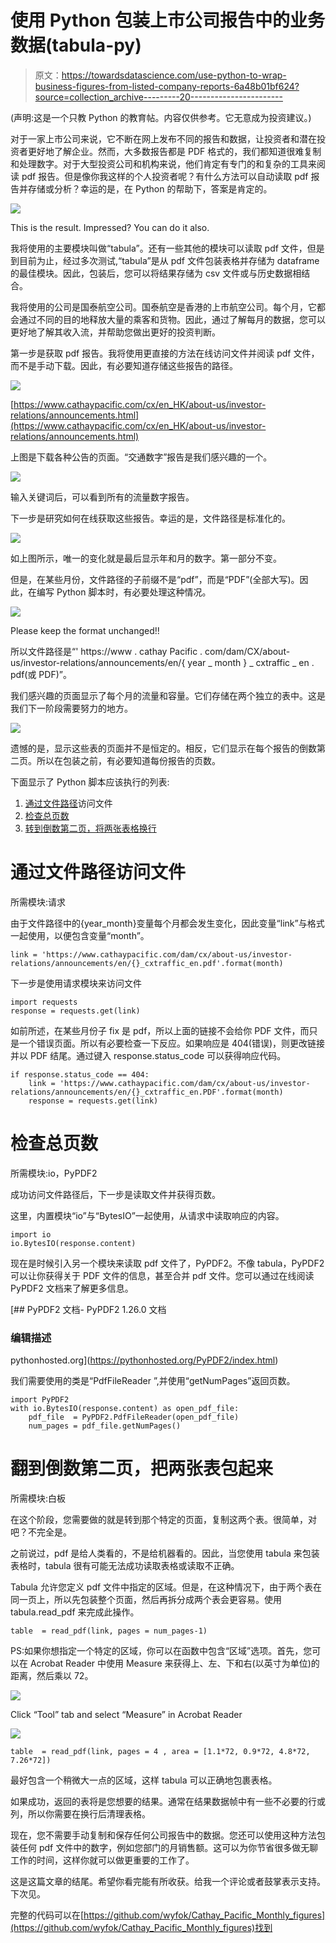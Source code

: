 # 使用 Python 包装上市公司报告中的业务数据(tabula-py)

> 原文：<https://towardsdatascience.com/use-python-to-wrap-business-figures-from-listed-company-reports-6a48b01bf624?source=collection_archive---------20----------------------->

(声明:这是一个只教 Python 的教育帖。内容仅供参考。它无意成为投资建议。)

对于一家上市公司来说，它不断在网上发布不同的报告和数据，让投资者和潜在投资者更好地了解企业。然而，大多数报告都是 PDF 格式的，我们都知道很难复制和处理数字。对于大型投资公司和机构来说，他们肯定有专门的和复杂的工具来阅读 pdf 报告。但是像你我这样的个人投资者呢？有什么方法可以自动读取 pdf 报告并存储或分析？幸运的是，在 Python 的帮助下，答案是肯定的。

![](img/94c8eab6c3d7a54699e28fd48e95876e.png)

This is the result. Impressed? You can do it also.

我将使用的主要模块叫做“tabula”。还有一些其他的模块可以读取 pdf 文件，但是到目前为止，经过多次测试,“tabula”是从 pdf 文件包装表格并存储为 dataframe 的最佳模块。因此，包装后，您可以将结果存储为 csv 文件或与历史数据相结合。

我将使用的公司是国泰航空公司。国泰航空是香港的上市航空公司。每个月，它都会通过不同的目的地释放大量的乘客和货物。因此，通过了解每月的数据，您可以更好地了解其收入流，并帮助您做出更好的投资判断。

第一步是获取 pdf 报告。我将使用更直接的方法在线访问文件并阅读 pdf 文件，而不是手动下载。因此，有必要知道存储这些报告的路径。

![](img/d686032b0b761b7cee79a195b054d6a1.png)

[https://www.cathaypacific.com/cx/en_HK/about-us/investor-relations/announcements.html](https://www.cathaypacific.com/cx/en_HK/about-us/investor-relations/announcements.html)

上图是下载各种公告的页面。“交通数字”报告是我们感兴趣的一个。

![](img/ef52f93596bf419aa686050b47faa050.png)

输入关键词后，可以看到所有的流量数字报告。

下一步是研究如何在线获取这些报告。幸运的是，文件路径是标准化的。

![](img/27f6de24d2e6c10c4977531c88fff3f5.png)

如上图所示，唯一的变化就是最后显示年和月的数字。第一部分不变。

但是，在某些月份，文件路径的子前缀不是“pdf”，而是“PDF”(全部大写)。因此，在编写 Python 脚本时，有必要处理这种情况。

![](img/b73153c9b0ae3fa707dfbe73a2d931e3.png)

Please keep the format unchanged!!

所以文件路径是“' https://www . cathay Pacific . com/dam/CX/about-us/investor-relations/announcements/en/{ year _ month } _ cxtraffic _ en . pdf(或 PDF)”。

我们感兴趣的页面显示了每个月的流量和容量。它们存储在两个独立的表中。这是我们下一阶段需要努力的地方。

![](img/e184a646136718f6b3b1b986501c8515.png)

遗憾的是，显示这些表的页面并不是恒定的。相反，它们显示在每个报告的倒数第二页。所以在包装之前，有必要知道每份报告的页数。

下面显示了 Python 脚本应该执行的列表:

1.  [通过文件路径](#6dde)访问文件
2.  [检查总页数](#bc66)
3.  [转到倒数第二页，将两张表格换行](#faa6)

# **通过文件路径**访问文件

所需模块:请求

由于文件路径中的{year_month}变量每个月都会发生变化，因此变量“link”与格式一起使用，以便包含变量“month”。

```
link = 'https://www.cathaypacific.com/dam/cx/about-us/investor-relations/announcements/en/{}_cxtraffic_en.pdf'.format(month)
```

下一步是使用请求模块来访问文件

```
import requests
response = requests.get(link)
```

如前所述，在某些月份子 fix 是 pdf，所以上面的链接不会给你 PDF 文件，而只是一个错误页面。所以有必要检查一下反应。如果响应是 404(错误)，则更改链接并以 PDF 结尾。通过键入 response.status_code 可以获得响应代码。

```
if response.status_code == 404:
    link = 'https://www.cathaypacific.com/dam/cx/about-us/investor-relations/announcements/en/{}_cxtraffic_en.PDF'.format(month)
    response = requests.get(link)
```

# 检查总页数

所需模块:io，PyPDF2

成功访问文件路径后，下一步是读取文件并获得页数。

这里，内置模块“io”与“BytesIO”一起使用，从请求中读取响应的内容。

```
import io
io.BytesIO(response.content)
```

现在是时候引入另一个模块来读取 pdf 文件了，PyPDF2。不像 tabula，PyPDF2 可以让你获得关于 PDF 文件的信息，甚至合并 pdf 文件。您可以通过在线阅读 PyPDF2 文档来了解更多信息。

 [## PyPDF2 文档- PyPDF2 1.26.0 文档

### 编辑描述

pythonhosted.org](https://pythonhosted.org/PyPDF2/index.html) 

我们需要使用的类是“PdfFileReader ”,并使用“getNumPages”返回页数。

```
import PyPDF2
with io.BytesIO(response.content) as open_pdf_file:
    pdf_file  = PyPDF2.PdfFileReader(open_pdf_file)
    num_pages = pdf_file.getNumPages()
```

# 翻到倒数第二页，把两张表包起来

所需模块:白板

在这个阶段，您需要做的就是转到那个特定的页面，复制这两个表。很简单，对吧？不完全是。

之前说过，pdf 是给人类看的，不是给机器看的。因此，当您使用 tabula 来包装表格时，tabula 很有可能无法成功读取表格或读取不正确。

Tabula 允许您定义 pdf 文件中指定的区域。但是，在这种情况下，由于两个表在同一页上，所以先包装整个页面，然后再拆分成两个表会更容易。使用 tabula.read_pdf 来完成此操作。

```
table  = read_pdf(link, pages = num_pages-1)
```

PS:如果你想指定一个特定的区域，你可以在函数中包含“区域”选项。首先，您可以在 Acrobat Reader 中使用 Measure 来获得上、左、下和右(以英寸为单位)的距离，然后乘以 72。

![](img/742d38839429f3c6d6dbbb6d18df2745.png)

Click “Tool” tab and select “Measure” in Acrobat Reader

![](img/2c21ccaef9821b887957a6f9c1dfa679.png)

```
table  = read_pdf(link, pages = 4 , area = [1.1*72, 0.9*72, 4.8*72, 7.26*72])
```

最好包含一个稍微大一点的区域，这样 tabula 可以正确地包裹表格。

如果成功，返回的表将是您想要的结果。通常在结果数据帧中有一些不必要的行或列，所以你需要在换行后清理表格。

现在，您不需要手动复制和保存任何公司报告中的数据。您还可以使用这种方法包装任何 pdf 文件中的数字，例如您部门的月销售额。这可以为你节省很多做无聊工作的时间，这样你就可以做更重要的工作了。

这是这篇文章的结尾。希望你看完能有所收获。给我一个评论或者鼓掌表示支持。下次见。

完整的代码可以在[https://github.com/wyfok/Cathay_Pacific_Monthly_figures](https://github.com/wyfok/Cathay_Pacific_Monthly_figures)找到